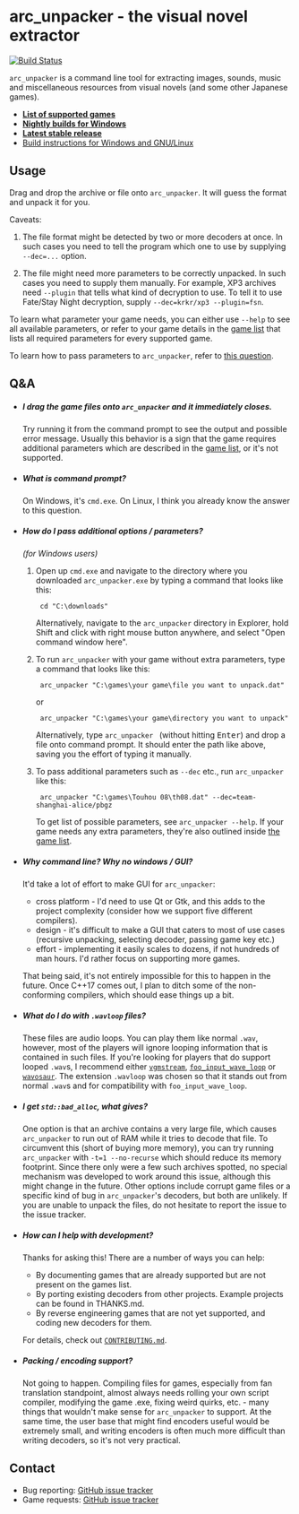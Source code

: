 arc\_unpacker - the visual novel extractor
==========================================

 [![Build Status](https://travis-ci.org/vn-tools/arc_unpacker.svg?branch=master)](https://travis-ci.org/vn-tools/arc_unpacker)

`arc_unpacker` is a command line tool for extracting images, sounds, music and
miscellaneous resources from visual novels (and some other Japanese games).

- [**List of supported
  games**](https://rawgit.com/vn-tools/arc_unpacker/master/GAMELIST.htm)
- [**Nightly builds for Windows**](http://tmp.sakuya.pl/au/)
- [**Latest stable
  release**](https://github.com/vn-tools/arc_unpacker/releases)
- [Build instructions for Windows and
  GNU/Linux](https://github.com/vn-tools/arc_unpacker/blob/master/BUILD.md)

## Usage

Drag and drop the archive or file onto `arc_unpacker`. It will guess the format
and unpack it for you.

Caveats:

1. The file format might be detected by two or more decoders at once. In such
   cases you need to tell the program which one to use by supplying `--dec=...`
   option.

2. The file might need more parameters to be correctly unpacked. In such cases
   you need to supply them manually. For example, XP3 archives need `--plugin`
   that tells what kind of decryption to use. To tell it to use Fate/Stay Night
   decryption, supply `--dec=krkr/xp3 --plugin=fsn`.

To learn what parameter your game needs, you can either use `--help` to see all
available parameters, or refer to your game details in the [game
list](https://rawgit.com/vn-tools/arc_unpacker/master/GAMELIST.htm) that lists
all required parameters for every supported game.

To learn how to pass parameters to `arc_unpacker`, refer to [this
question](#user-content-how-do-i-pass-additional-options--parameters).

## Q&A

- ##### I drag the game files onto `arc_unpacker` and it immediately closes.

  Try running it from the command prompt to see the output and possible error
  message. Usually this behavior is a sign that the game requires additional
  parameters which are described in the [game
  list](https://rawgit.com/vn-tools/arc_unpacker/master/GAMELIST.htm), or it's
  not supported.

- ##### What is command prompt?
  On Windows, it's `cmd.exe`. On Linux, I think you already know the answer to
  this question.

- ##### How do I pass additional options / parameters?

    *(for Windows users)*

    1. Open up `cmd.exe` and navigate to the directory where you downloaded
       `arc_unpacker.exe` by typing a command that looks like this:

            cd "C:\downloads"

       Alternatively, navigate to the `arc_unpacker` directory in Explorer,
       hold Shift and click with right mouse button anywhere, and select "Open
       command window here".

    2. To run `arc_unpacker` with your game without extra parameters, type a
       command that looks like this:

            arc_unpacker "C:\games\your game\file you want to unpack.dat"

        or

            arc_unpacker "C:\games\your game\directory you want to unpack"

       Alternatively, type `arc_unpacker ` (without hitting <kbd>Enter</kbd>)
       and drop a file onto command prompt. It should enter the path like
       above, saving you the effort of typing it manually.

    3. To pass additional parameters such as `--dec` etc., run `arc_unpacker`
       like this:

            arc_unpacker "C:\games\Touhou 08\th08.dat" --dec=team-shanghai-alice/pbgz

       To get list of possible parameters, see `arc_unpacker --help`. If your
       game needs any extra parameters, they're also outlined inside [the game
       list](https://rawgit.com/vn-tools/arc_unpacker/master/GAMELIST.htm).

- ##### Why command line? Why no windows / GUI?

  It'd take a lot of effort to make GUI for `arc_unpacker`:

  - cross platform - I'd need to use Qt or Gtk, and this adds to the project
    complexity (consider how we support five different compilers).
  - design - it's difficult to make a GUI that caters to most of use cases
    (recursive unpacking, selecting decoder, passing game key etc.)
  - effort - implementing it easily scales to dozens, if not hundreds of man
    hours. I'd rather focus on supporting more games.

  That being said, it's not entirely impossible for this to happen in the
  future. Once C++17 comes out, I plan to ditch some of the non-conforming
  compilers, which should ease things up a bit.

- ##### What do I do with `.wavloop` files?

  These files are audio loops. You can play them like normal `.wav`,
  however, most of the players will ignore looping information that is
  contained in such files. If you're looking for players that do support looped
  `.wav`s, I recommend either
  [`vgmstream`](https://github.com/kode54/vgmstream/),
  [`foo_input_wave_loop`](http://www.slemanique.com/software/foo_input_wave_loop.html)
  or [`wavosaur`](http://www.wavosaur.com/). The extension `.wavloop` was
  chosen so that it stands out from normal `.wav`s and for compatibility with
  `foo_input_wave_loop`.

- ##### I get `std::bad_alloc`, what gives?

  One option is that an archive contains a very large file, which causes
  `arc_unpacker` to run out of RAM while it tries to decode that file. To
  circumvent this (short of buying more memory), you can try running
  `arc_unpacker` with `-t=1 --no-recurse` which should reduce its memory
  footprint. Since there only were a few such archives spotted, no special
  mechanism was developed to work around this issue, although this might change
  in the future. Other options include corrupt game files or a specific kind of
  bug in `arc_unpacker`'s decoders, but both are unlikely. If you are unable to
  unpack the files, do not hesitate to report the issue to the issue tracker.

- ##### How can I help with development?

  Thanks for asking this! There are a number of ways you can help:

  - By documenting games that are already supported but are not present on the
    games list.
  - By porting existing decoders from other projects. Example projects can be
    found in THANKS.md.
  - By reverse engineering games that are not yet supported, and coding new
    decoders for them.

  For details, check out
  [`CONTRIBUTING.md`](https://github.com/vn-tools/arc_unpacker/blob/master/CONTRIBUTING.md).

- ##### Packing / encoding support?

  Not going to happen. Compiling files for games, especially from fan
  translation standpoint, almost always needs rolling your own script compiler,
  modifying the game .exe, fixing weird quirks, etc. - many things that
  wouldn't make sense for `arc_unpacker` to support. At the same time, the user
  base that might find encoders useful would be extremely small, and writing
  encoders is often much more difficult than writing decoders, so it's not very
  practical.

## Contact

- Bug reporting: [GitHub issue
  tracker](https://github.com/vn-tools/arc_unpacker/issues)
- Game requests: [GitHub issue
  tracker](https://github.com/vn-tools/arc_unpacker/issues)
